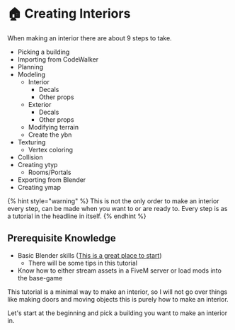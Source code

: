 # 🏠 Creating Interiors

When making an interior there are about 9 steps to take.

* Picking a building
* Importing from CodeWalker
* Planning
* Modeling
    * Interior
        * Decals
        * Other props
    * Exterior
        * Decals
        * Other props
    * Modifying terrain
    * Create the ybn
* Texturing
    * Vertex coloring
* Collision
* Creating ytyp
    * Rooms/Portals
* Exporting from Blender
* Creating ymap

{% hint style="warning" %}
This is not the only order to make an interior every step, can be made when you want to or are ready to. Every step
is as a tutorial in the headline in itself.
{% endhint %}

## Prerequisite Knowledge

* Basic Blender skills ([This is a great place to start](https://www.youtube.com/playlist?list=PLjEaoINr3zgFX8ZsChQVQsuDSjEqdWMAD))
  * There will be some tips in this tutorial
* Know how to either stream assets in a FiveM server or load mods into the base-game


This tutorial is a minimal way to make an interior, so I will not go over things
like making doors and moving objects this is purely how to make an interior.

Let's start at the beginning and pick a building you want to make an interior in.
